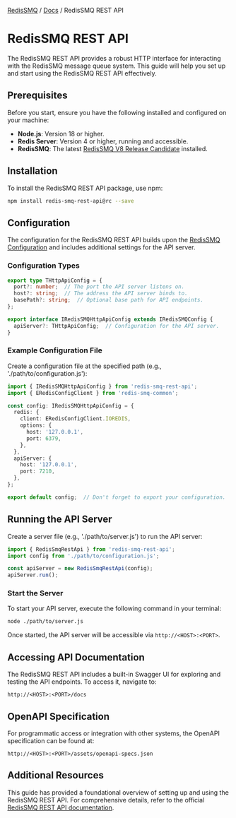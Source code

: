[RedisSMQ](../README.md) / [Docs](README.md) / RedisSMQ REST API

# RedisSMQ REST API

The RedisSMQ REST API provides a robust HTTP interface for interacting with the RedisSMQ message queue system. This guide will help you set up and start using the RedisSMQ REST API effectively.

## Prerequisites

Before you start, ensure you have the following installed and configured on your machine:

- **Node.js**: Version 18 or higher.
- **Redis Server**: Version 4 or higher, running and accessible.
- **RedisSMQ**: The latest [RedisSMQ V8 Release Candidate](https://github.com/weyoss/redis-smq) installed.

## Installation

To install the RedisSMQ REST API package, use npm:

```bash
npm install redis-smq-rest-api@rc --save
```

## Configuration

The configuration for the RedisSMQ REST API builds upon the [RedisSMQ Configuration](configuration.md) and includes additional settings for the API server.

### Configuration Types

```typescript
export type THttpApiConfig = {
  port?: number;  // The port the API server listens on.
  host?: string;  // The address the API server binds to.
  basePath?: string;  // Optional base path for API endpoints.
};

export interface IRedisSMQHttpApiConfig extends IRedisSMQConfig {
  apiServer?: THttpApiConfig;  // Configuration for the API server.
}
```

### Example Configuration File

Create a configuration file at the specified path (e.g., './path/to/configuration.js'):

```typescript
import { IRedisSMQHttpApiConfig } from 'redis-smq-rest-api';
import { ERedisConfigClient } from 'redis-smq-common';

const config: IRedisSMQHttpApiConfig = {
  redis: {
    client: ERedisConfigClient.IOREDIS,
    options: {
      host: '127.0.0.1',
      port: 6379,
    },
  },
  apiServer: {
    host: '127.0.0.1',
    port: 7210,
  },
};

export default config;  // Don't forget to export your configuration.
```

## Running the API Server

Create a server file (e.g., './path/to/server.js') to run the API server:

```typescript
import { RedisSmqRestApi } from 'redis-smq-rest-api';
import config from './path/to/configuration.js';

const apiServer = new RedisSmqRestApi(config);
apiServer.run();
```

### Start the Server

To start your API server, execute the following command in your terminal:

```bash
node ./path/to/server.js
```

Once started, the API server will be accessible via `http://<HOST>:<PORT>`.

## Accessing API Documentation

The RedisSMQ REST API includes a built-in Swagger UI for exploring and testing the API endpoints. To access it, navigate to:

```
http://<HOST>:<PORT>/docs
```

## OpenAPI Specification

For programmatic access or integration with other systems, the OpenAPI specification can be found at:

```
http://<HOST>:<PORT>/assets/openapi-specs.json
```

## Additional Resources

This guide has provided a foundational overview of setting up and using the RedisSMQ REST API. For comprehensive details, refer to the official [RedisSMQ REST API documentation](https://github.com/weyoss/redis-smq-rest-api).
